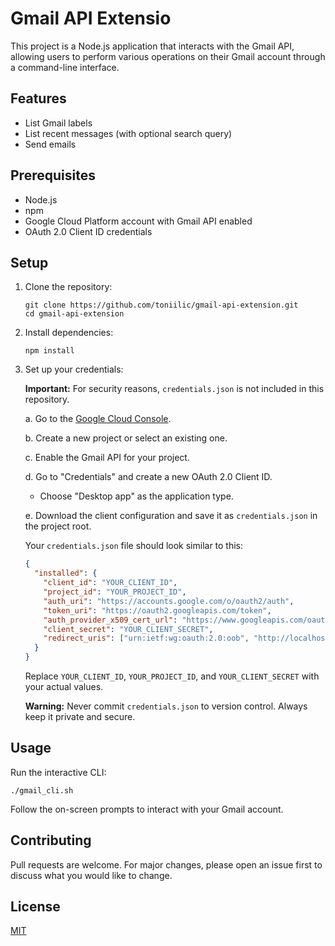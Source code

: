 # Gmail API Extensio

This project is a Node.js application that interacts with the Gmail API, allowing users to perform various operations on their Gmail account through a command-line interface.

## Features

- List Gmail labels
- List recent messages (with optional search query)
- Send emails

## Prerequisites

- Node.js
- npm
- Google Cloud Platform account with Gmail API enabled
- OAuth 2.0 Client ID credentials

## Setup

1. Clone the repository:
   ```
   git clone https://github.com/toniilic/gmail-api-extension.git
   cd gmail-api-extension
   ```

2. Install dependencies:
   ```
   npm install
   ```

3. Set up your credentials:
   
   **Important:** For security reasons, `credentials.json` is not included in this repository.

   a. Go to the [Google Cloud Console](https://console.cloud.google.com/).
   
   b. Create a new project or select an existing one.
   
   c. Enable the Gmail API for your project.
   
   d. Go to "Credentials" and create a new OAuth 2.0 Client ID.
      - Choose "Desktop app" as the application type.
   
   e. Download the client configuration and save it as `credentials.json` in the project root.

   Your `credentials.json` file should look similar to this:

   ```json
   {
     "installed": {
       "client_id": "YOUR_CLIENT_ID",
       "project_id": "YOUR_PROJECT_ID",
       "auth_uri": "https://accounts.google.com/o/oauth2/auth",
       "token_uri": "https://oauth2.googleapis.com/token",
       "auth_provider_x509_cert_url": "https://www.googleapis.com/oauth2/v1/certs",
       "client_secret": "YOUR_CLIENT_SECRET",
       "redirect_uris": ["urn:ietf:wg:oauth:2.0:oob", "http://localhost"]
     }
   }
   ```

   Replace `YOUR_CLIENT_ID`, `YOUR_PROJECT_ID`, and `YOUR_CLIENT_SECRET` with your actual values.

   **Warning:** Never commit `credentials.json` to version control. Always keep it private and secure.

## Usage

Run the interactive CLI:

```
./gmail_cli.sh
```

Follow the on-screen prompts to interact with your Gmail account.

## Contributing

Pull requests are welcome. For major changes, please open an issue first to discuss what you would like to change.

## License

[MIT](https://choosealicense.com/licenses/mit/)

